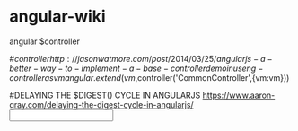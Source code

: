 # angular-wiki

angular $controller

#$controller http://jasonwatmore.com/post/2014/03/25/angularjs-a-better-way-to-implement-a-base-controller
demo in use ng-controller as vm
angular.extend(vm,$controller('CommonController',{vm:vm}))


#DELAYING THE $DIGEST() CYCLE IN ANGULARJS https://www.aaron-gray.com/delaying-the-digest-cycle-in-angularjs/
<input ng-model="user.name" ng-model-options="{ debounce: 150 }" />
